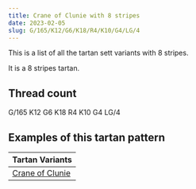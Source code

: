 ```yaml
---
title: Crane of Clunie with 8 stripes
date: 2023-02-05
slug: G/165/K12/G6/K18/R4/K10/G4/LG/4
---
```

This is a list of all the tartan sett variants with 8 stripes.

It is a 8 stripes tartan.


## Thread count
G/165 K12 G6 K18 R4 K10 G4 LG/4

## Examples of this tartan pattern

| Tartan Variants |
|---------------|
| [Crane of Clunie](/variants/g/165/k12/g6/k18/r4/k10/g4/lg/4-g008000-k000000-lg908000-rc00020)||
